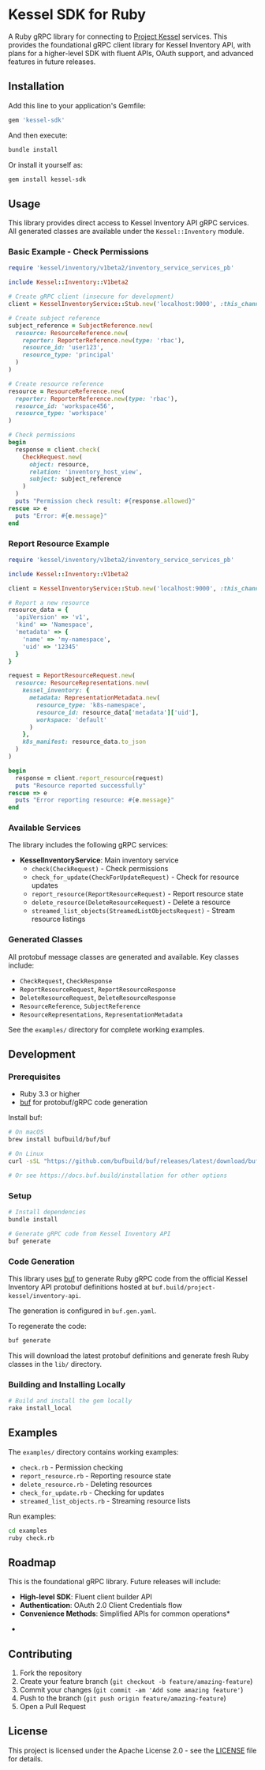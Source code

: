 # Kessel SDK for Ruby

A Ruby gRPC library for connecting to [Project Kessel](https://github.com/project-kessel) services. This provides the foundational gRPC client library for Kessel Inventory API, with plans for a higher-level SDK with fluent APIs, OAuth support, and advanced features in future releases.

## Installation

Add this line to your application's Gemfile:

```ruby
gem 'kessel-sdk'
```

And then execute:

```bash
bundle install
```

Or install it yourself as:

```bash
gem install kessel-sdk
```

## Usage

This library provides direct access to Kessel Inventory API gRPC services. All generated classes are available under the `Kessel::Inventory` module.

### Basic Example - Check Permissions

```ruby
require 'kessel/inventory/v1beta2/inventory_service_services_pb'

include Kessel::Inventory::V1beta2

# Create gRPC client (insecure for development)
client = KesselInventoryService::Stub.new('localhost:9000', :this_channel_is_insecure)

# Create subject reference
subject_reference = SubjectReference.new(
  resource: ResourceReference.new(
    reporter: ReporterReference.new(type: 'rbac'),
    resource_id: 'user123',
    resource_type: 'principal'
  )
)

# Create resource reference
resource = ResourceReference.new(
  reporter: ReporterReference.new(type: 'rbac'),
  resource_id: 'workspace456',
  resource_type: 'workspace'
)

# Check permissions
begin
  response = client.check(
    CheckRequest.new(
      object: resource,
      relation: 'inventory_host_view',
      subject: subject_reference
    )
  )
  puts "Permission check result: #{response.allowed}"
rescue => e
  puts "Error: #{e.message}"
end
```

### Report Resource Example

```ruby
require 'kessel/inventory/v1beta2/inventory_service_services_pb'

include Kessel::Inventory::V1beta2

client = KesselInventoryService::Stub.new('localhost:9000', :this_channel_is_insecure)

# Report a new resource
resource_data = {
  'apiVersion' => 'v1',
  'kind' => 'Namespace', 
  'metadata' => {
    'name' => 'my-namespace',
    'uid' => '12345'
  }
}

request = ReportResourceRequest.new(
  resource: ResourceRepresentations.new(
    kessel_inventory: {
      metadata: RepresentationMetadata.new(
        resource_type: 'k8s-namespace',
        resource_id: resource_data['metadata']['uid'],
        workspace: 'default'
      )
    },
    k8s_manifest: resource_data.to_json
  )
)

begin
  response = client.report_resource(request)
  puts "Resource reported successfully"
rescue => e
  puts "Error reporting resource: #{e.message}"
end
```

### Available Services

The library includes the following gRPC services:

- **KesselInventoryService**: Main inventory service
  - `check(CheckRequest)` - Check permissions
  - `check_for_update(CheckForUpdateRequest)` - Check for resource updates  
  - `report_resource(ReportResourceRequest)` - Report resource state
  - `delete_resource(DeleteResourceRequest)` - Delete a resource
  - `streamed_list_objects(StreamedListObjectsRequest)` - Stream resource listings

### Generated Classes

All protobuf message classes are generated and available. Key classes include:

- `CheckRequest`, `CheckResponse`
- `ReportResourceRequest`, `ReportResourceResponse` 
- `DeleteResourceRequest`, `DeleteResourceResponse`
- `ResourceReference`, `SubjectReference`
- `ResourceRepresentations`, `RepresentationMetadata`

See the `examples/` directory for complete working examples.

## Development

### Prerequisites

- Ruby 3.3 or higher
- [buf](https://buf.build) for protobuf/gRPC code generation

Install buf:
```bash
# On macOS
brew install bufbuild/buf/buf

# On Linux
curl -sSL "https://github.com/bufbuild/buf/releases/latest/download/buf-$(uname -s)-$(uname -m)" -o "/usr/local/bin/buf" && chmod +x "/usr/local/bin/buf"

# Or see https://docs.buf.build/installation for other options
```

### Setup

```bash
# Install dependencies
bundle install

# Generate gRPC code from Kessel Inventory API
buf generate
```

### Code Generation

This library uses [buf](https://buf.build) to generate Ruby gRPC code from the official Kessel Inventory API protobuf definitions hosted at `buf.build/project-kessel/inventory-api`.

The generation is configured in `buf.gen.yaml`.

To regenerate the code:

```bash
buf generate
```

This will download the latest protobuf definitions and generate fresh Ruby classes in the `lib/` directory.

### Building and Installing Locally

```bash
# Build and install the gem locally
rake install_local
```

## Examples

The `examples/` directory contains working examples:

- `check.rb` - Permission checking
- `report_resource.rb` - Reporting resource state
- `delete_resource.rb` - Deleting resources
- `check_for_update.rb` - Checking for updates
- `streamed_list_objects.rb` - Streaming resource lists

Run examples:

```bash
cd examples
ruby check.rb
```

## Roadmap

This is the foundational gRPC library. Future releases will include:

- **High-level SDK**: Fluent client builder API
- **Authentication**: OAuth 2.0 Client Credentials flow
- **Convenience Methods**: Simplified APIs for common operations*
*
## Contributing

1. Fork the repository
2. Create your feature branch (`git checkout -b feature/amazing-feature`)
3. Commit your changes (`git commit -am 'Add some amazing feature'`)
4. Push to the branch (`git push origin feature/amazing-feature`)
5. Open a Pull Request

## License

This project is licensed under the Apache License 2.0 - see the [LICENSE](LICENSE) file for details.
